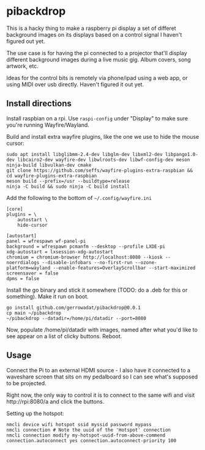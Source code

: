 # pibackdrop

This is a hacky thing to make a raspberry pi display a set of differet background images on its displays based on a control signal I haven't figured out yet.

The use case is for having the pi connected to a projector that'll display different background images during a live music gig. Album covers, song artwork, etc.

Ideas for the control bits is remotely via phone/ipad using a web app, or using MIDI over usb directly. Haven't figured it out yet.


## Install directions

Install raspbian on a rpi. Use `raspi-config` under "Display" to make sure you're running Wayfire/Wayland.

Build and install extra wayfire plugins, like the one we use to hide the mouse cursor:
```
sudo apt install libglibmm-2.4-dev libglm-dev libxml2-dev libpango1.0-dev libcairo2-dev wayfire-dev libwlroots-dev libwf-config-dev meson ninja-build libvulkan-dev cmake
git clone https://github.com/seffs/wayfire-plugins-extra-raspbian && cd wayfire-plugins-extra-raspbian
meson build --prefix=/usr --buildtype=release
ninja -C build && sudo ninja -C build install
```

Add the following to the bottom of `~/.config/wayfire.ini`

```
[core]
plugins = \
	autostart \
	hide-cursor

[autostart]
panel = wfrespawn wf-panel-pi
background = wfrespawn pcmanfm --desktop --profile LXDE-pi
xdg-autostart = lxsession-xdg-autostart
chromium = chromium-browser http://localhost:8080 --kiosk --noerrdialogs --disable-infobars --no-first-run --ozone-platform=wayland --enable-features=OverlayScrollbar --start-maximized
screensaver = false
dpms = false

```

Install the go binary and stick it somewhere (TODO: do a .deb for this or something). Make it run on boot.

```
go install github.com/gerrowadat/pibackdrop@0.0.1
cp main ~/pibackdrop
~/pibackdrop --datadir=/home/pi/datadir --port=8080
```

Now, populate /home/pi/datadir with images, named after what you'd like to see appear on a list of clicky buttons. Reboot.


## Usage

Connect the Pi to an external HDMI source - I also have it connected to a waveshare screen that sits on my pedalboard so I can see what's supposed to be projected.

Right now, the only way to control it is to connect to the same wifi and visit http://rpi:8080/a and click the buttons.

Setting up the hotspot:

```
nmcli device wifi hotspot ssid myssid password mypass
nmcli connection # Note the uuid of the 'Hotspot' connection
nmcli connection modify my-hotspot-uuid-from-above-commend connection.autoconnect yes connection.autoconnect-priority 100
```


